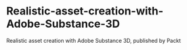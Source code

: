 # Realistic-asset-creation-with-Adobe-Substance-3D
Realistic asset creation with Adobe Substance 3D, published by Packt

